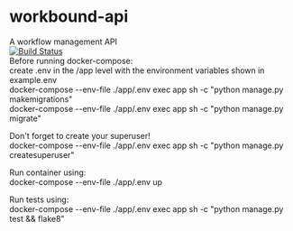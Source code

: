 # workbound-api
A workflow management API  
[![Build Status](https://travis-ci.com/joncovington/workbound-api.svg?branch=main)](https://travis-ci.com/joncovington/workbound-api)  
Before running docker-compose:  
  create .env in the /app level with the environment variables shown in example.env  
  docker-compose --env-file ./app/.env exec app sh -c "python manage.py makemigrations"  
  docker-compose --env-file ./app/.env exec app sh -c "python manage.py migrate"  

Don't forget to create your superuser!  
docker-compose --env-file ./app/.env exec app sh -c "python manage.py createsuperuser"

Run container using:  
  docker-compose --env-file ./app/.env up

Run tests using:  
  docker-compose --env-file ./app/.env exec app sh -c "python manage.py test && flake8"